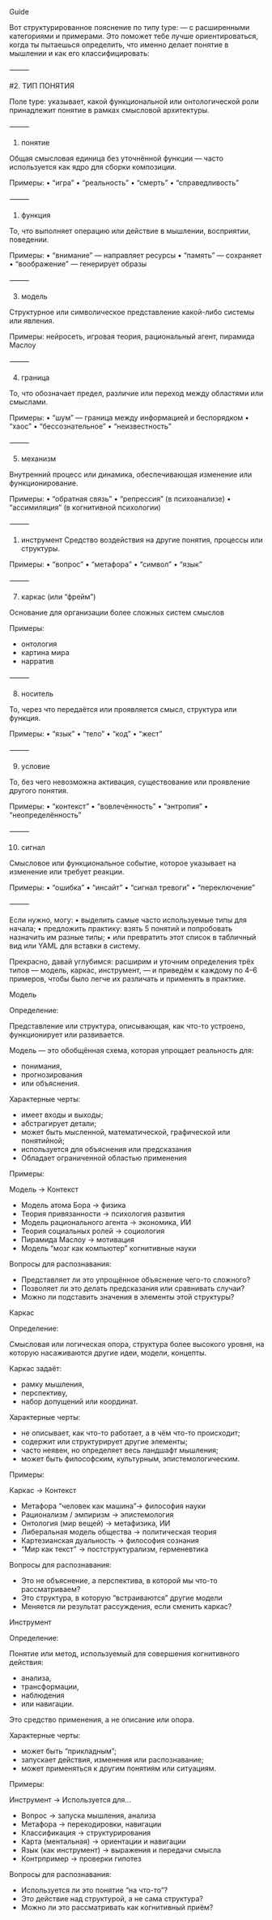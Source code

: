 Guide




Вот структурированное пояснение по типу type: — с расширенными категориями и примерами. Это поможет тебе лучше ориентироваться, когда ты пытаешься определить, что именно делает понятие в мышлении и как его классифицировать:

⸻

#2. ТИП ПОНЯТИЯ

Поле type: указывает, какой функциональной или онтологической роли принадлежит понятие в рамках смысловой архитектуры.

⸻

1. понятие

Общая смысловая единица без уточнённой функции — часто используется как ядро для сборки композиции.


Примеры:
	•	“игра”
	•	“реальность”
	•	“смерть”
	•	“справедливость”

⸻

1. функция

То, что выполняет операцию или действие в мышлении, восприятии, поведении.

Примеры:
	•	“внимание” — направляет ресурсы
	•	“память” — сохраняет
	•	“воображение” — генерирует образы

⸻

3. модель

Структурное или символическое представление какой-либо системы или явления.

Примеры: нейросеть, игровая теория, рациональный агент, пирамида Маслоу

⸻

4. граница

То, что обозначает предел, различие или переход между областями или смыслами.

Примеры:
	•	“шум” — граница между информацией и беспорядком
	•	“хаос”
	•	“бессознательное”
	•	“неизвестность”

⸻

5. механизм

Внутренний процесс или динамика, обеспечивающая изменение или функционирование.


Примеры:
	•	“обратная связь”
	•	“репрессия” (в психоанализе)
	•	“ассимиляция” (в когнитивной психологии)

⸻

1. инструмент
Средство воздействия на другие понятия, процессы или структуры.

Примеры:
	•	“вопрос”
	•	“метафора”
	•	“символ”
	•	“язык”

⸻

7. каркас (или “фрейм”)

Основание для организации более сложных систем смыслов

Примеры:
- онтология
- картина мира
- нарратив

⸻

8. носитель

То, через что передаётся или проявляется смысл, структура или функция.

Примеры:
	•	“язык”
	•	“тело”
	•	“код”
	•	“жест”

⸻

9. условие

То, без чего невозможна активация, существование или проявление другого понятия.

Примеры:
	•	“контекст”
	•	“вовлечённость”
	•	“энтропия”
	•	“неопределённость”

⸻

10. сигнал

Смысловое или функциональное событие, которое указывает на изменение или требует реакции.

Примеры:
	•	“ошибка”
	•	“инсайт”
	•	“сигнал тревоги”
	•	“переключение”

⸻

Если нужно, могу:
	•	выделить самые часто используемые типы для начала;
	•	предложить практику: взять 5 понятий и попробовать назначить им разные типы;
	•	или превратить этот список в табличный вид или YAML для вставки в систему.


Прекрасно, давай углубимся: расширим и уточним определения трёх типов — модель, каркас, инструмент, — и приведём к каждому по 4–6 примеров, чтобы было легче их различать и применять в практике.


Модель

Определение:

Представление или структура, описывающая, как что-то устроено, функционирует или развивается. 

Модель — это обобщённая схема, которая упрощает реальность для:
- понимания, 
- прогнозирования 
- или объяснения.

Характерные черты:

- имеет входы и выходы;
- абстрагирует детали;
- может быть мысленной, математической, графической или понятийной;
- используется для объяснения или предсказания
- Обладает ограниченной областью применения 

Примеры:

Модель -> Контекст

- Модель атома Бора -> физика
- Теория привязанности -> психология развития
- Модель рационального агента	-> экономика, ИИ
- Теория социальных ролей -> социология
- Пирамида Маслоу -> мотивация
- Модель “мозг как компьютер”	когнитивные науки

Вопросы для распознавания:

- Представляет ли это упрощённое объяснение чего-то сложного?
- Позволяет ли это делать предсказания или сравнивать случаи?
- Можно ли подставить значения в элементы этой структуры?





Каркас

Определение:

Смысловая или логическая опора, структура более высокого уровня, на которую насаживаются другие идеи, модели, концепты. 

Каркас задаёт:
- рамку мышления, 
- перспективу, 
- набор допущений или координат.

Характерные черты:
- не описывает, как что-то работает, а в чём что-то происходит;
- содержит или структурирует другие элементы;
- часто неявен, но определяет весь ландшафт мышления;
- может быть философским, культурным, эпистемологическим.

Примеры:

Каркас -> Контекст

- Метафора “человек как машина”-> философия науки
- Рационализм / эмпиризм -> эпистемология
- Онтология (мир вещей)	-> метафизика, ИИ
- Либеральная модель общества -> политическая теория
- Картезианская дуальность ->	философия сознания
- “Мир как текст” -> постструктурализм, герменевтика

Вопросы для распознавания:

- Это не объяснение, а перспектива, в которой мы что-то рассматриваем?
- Это структура, в которую “встраиваются” другие модели
- Меняется ли результат рассуждения, если сменить каркас?



Инструмент

Определение:

Понятие или метод, используемый для совершения когнитивного действия: 
- анализа, 
- трансформации, 
- наблюдения 
- или навигации. 

Это средство применения, а не описание или опора.

Характерные черты:

- может быть “прикладным”;
- запускает действия, изменения или распознавание;
- может применяться к другим понятиям или ситуациям.

Примеры:

Инструмент -> Используется для…

- Вопрос -> запуска мышления, анализа
- Метафора	 -> перекодировки, навигации
- Классификация -> структурирования
- Карта (ментальная)	-> ориентации и навигации
- Язык (как инструмент) -> выражения и передачи смысла
- Контрпример ->	проверки гипотез

Вопросы для распознавания:

- Используется ли это понятие “на что-то”?
- Это действие над структурой, а не сама структура?
- Можно ли это рассматривать как когнитивный приём?
